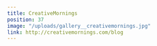 ```yaml
---
title: CreativeMornings
position: 37
image: "/uploads/gallery__creativemornings.jpg"
link: http://creativemornings.com/blog
---
```


